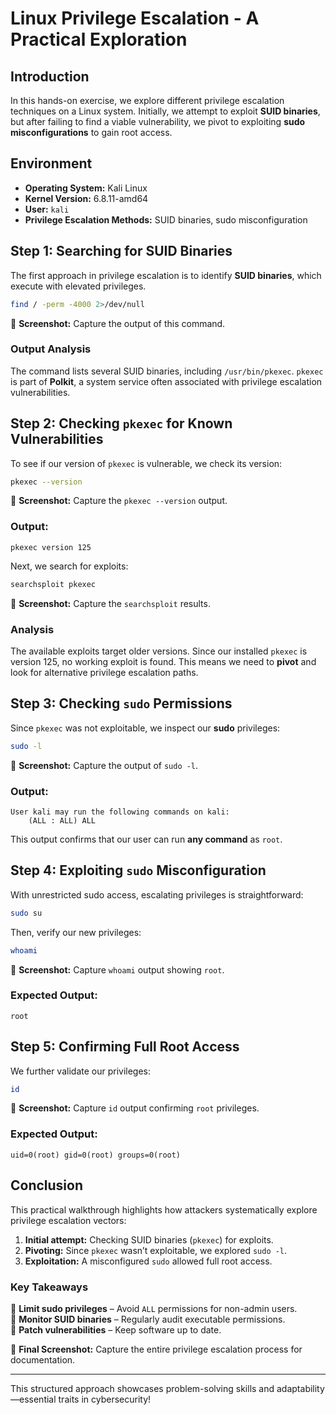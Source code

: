 # Linux Privilege Escalation - A Practical Exploration

## Introduction
In this hands-on exercise, we explore different privilege escalation techniques on a Linux system. Initially, we attempt to exploit **SUID binaries**, but after failing to find a viable vulnerability, we pivot to exploiting **sudo misconfigurations** to gain root access.

## Environment
- **Operating System:** Kali Linux
- **Kernel Version:** 6.8.11-amd64
- **User:** `kali`
- **Privilege Escalation Methods:** SUID binaries, sudo misconfiguration

## Step 1: Searching for SUID Binaries
The first approach in privilege escalation is to identify **SUID binaries**, which execute with elevated privileges.

```bash
find / -perm -4000 2>/dev/null
```

📸 **Screenshot:** Capture the output of this command.

### Output Analysis
The command lists several SUID binaries, including `/usr/bin/pkexec`. `pkexec` is part of **Polkit**, a system service often associated with privilege escalation vulnerabilities.

## Step 2: Checking `pkexec` for Known Vulnerabilities
To see if our version of `pkexec` is vulnerable, we check its version:

```bash
pkexec --version
```

📸 **Screenshot:** Capture the `pkexec --version` output.

### Output:
```
pkexec version 125
```

Next, we search for exploits:

```bash
searchsploit pkexec
```

📸 **Screenshot:** Capture the `searchsploit` results.

### Analysis
The available exploits target older versions. Since our installed `pkexec` is version 125, no working exploit is found. This means we need to **pivot** and look for alternative privilege escalation paths.

## Step 3: Checking `sudo` Permissions
Since `pkexec` was not exploitable, we inspect our **sudo** privileges:

```bash
sudo -l
```

📸 **Screenshot:** Capture the output of `sudo -l`.

### Output:
```
User kali may run the following commands on kali:
    (ALL : ALL) ALL
```

This output confirms that our user can run **any command** as `root`.

## Step 4: Exploiting `sudo` Misconfiguration
With unrestricted sudo access, escalating privileges is straightforward:

```bash
sudo su
```

Then, verify our new privileges:

```bash
whoami
```

📸 **Screenshot:** Capture `whoami` output showing `root`.

### Expected Output:
```
root
```

## Step 5: Confirming Full Root Access
We further validate our privileges:

```bash
id
```

📸 **Screenshot:** Capture `id` output confirming `root` privileges.

### Expected Output:
```
uid=0(root) gid=0(root) groups=0(root)
```

## Conclusion
This practical walkthrough highlights how attackers systematically explore privilege escalation vectors:
1. **Initial attempt:** Checking SUID binaries (`pkexec`) for exploits.
2. **Pivoting:** Since `pkexec` wasn’t exploitable, we explored `sudo -l`.
3. **Exploitation:** A misconfigured `sudo` allowed full root access.

### Key Takeaways
🔹 **Limit sudo privileges** – Avoid `ALL` permissions for non-admin users.  
🔹 **Monitor SUID binaries** – Regularly audit executable permissions.  
🔹 **Patch vulnerabilities** – Keep software up to date.

📸 **Final Screenshot:** Capture the entire privilege escalation process for documentation.

---
This structured approach showcases problem-solving skills and adaptability—essential traits in cybersecurity!

